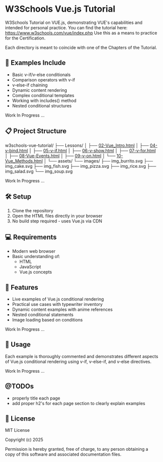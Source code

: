 # W3Schools Vue.js Tutorial

W3Schools Tutorial on VUE.js, demonstrating VUE's capabilities and intended for personal practice.
You can find the tutorial here: https://www.w3schools.com/vue/index.php
Use this as a means to practice for the Certification.

Each directory is meant to coincide with one of the Chapters of the Tutorial.

## 🚀 Examples Include

- Basic v-if/v-else conditionals
- Comparison operators with v-if
- v-else-if chaining
- Dynamic content rendering
- Complex conditional templates
- Working with includes() method
- Nested conditional structures

Work In Progress ...

## 📋 Project Structure

w3schools-vue-tutorial/
├── Lessons/
│   ├── [02-Vue_Intro.html](https://craigeniah.github.io/w3schools-vue-tutorial/Lessons/02-Vue_Intro.html)
│   ├── [04-v-bind.html](https://craigeniah.github.io/w3schools-vue-tutorial/Lessons/04-v-bind.html)
│   ├── [05-v-if.html](https://craigeniah.github.io/w3schools-vue-tutorial/Lessons/05-v-if.html)
│   ├── [06-v-show.html](https://craigeniah.github.io/w3schools-vue-tutorial/Lessons/06-v-show.html)
│   ├── [07-v-for.html](https://craigeniah.github.io/w3schools-vue-tutorial/Lessons/07-v-for.html)
│   ├── [08-Vue-Events.html](https://craigeniah.github.io/w3schools-vue-tutorial/Lessons/08-Vue-Events.html)
│   ├── [09-v-on.html](https://craigeniah.github.io/w3schools-vue-tutorial/Lessons/09-v-on.html)
│   └── [10-Vue_Methods.html](https://craigeniah.github.io/w3schools-vue-tutorial/Lessons/10-Vue_Methods.html)
│
└── assets/
    └── images/
        ├── img_burrito.svg
        ├── img_cake.svg
        ├── img_fish.svg
        ├── img_pizza.svg
        ├── img_rice.svg
        ├── img_salad.svg
        └── img_soup.svg

Work In Progress ...

## 🛠️ Setup

1. Clone the repository
2. Open the HTML files directly in your browser
3. No build step required - uses Vue.js via CDN

## 💻 Requirements

- Modern web browser
- Basic understanding of:
  - HTML
  - JavaScript
  - Vue.js concepts

## 🌟 Features

- Live examples of Vue.js conditional rendering
- Practical use cases with typewriter inventory
- Dynamic content examples with anime references
- Nested conditional statements
- Image loading based on conditions

Work In Progress ...

## 📝 Usage

Each example is thoroughly commented and demonstrates different aspects of Vue.js conditional rendering using v-if, v-else-if, and v-else directives.

Work In Progress ...

## @TODOs
- properly title each page
- add proper h2's for each page section to clearly explain examples

## 📜 License

MIT License

Copyright (c) 2025

Permission is hereby granted, free of charge, to any person obtaining a copy of this software and associated documentation files.